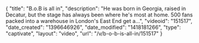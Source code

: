 {
    "title": "B.o.B is all in",
    "description": "He was born in Georgia, raised in Decatur, but the stage has always been where he's most at home. 500 fans packed into a warehouse in London's East End get a...",
    "videoid": "151517",
    "date_created": "1396646926",
    "date_modified": "1418181266",
    "type": "captivate",
    "layout": "video",
    "url": "\/v\/b-o-b-is-all-in\/151517"
}